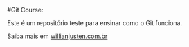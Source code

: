 #Git Course:

Este é um repositório teste para ensinar como o Git funciona.

Saiba mais em [willianjusten.com.br](http:/willianjusten.com.br)


